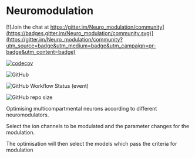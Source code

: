 

# Neuromodulation 

[![Join the chat at https://gitter.im/Neuro_modulation/community](https://badges.gitter.im/Neuro_modulation/community.svg)](https://gitter.im/Neuro_modulation/community?utm_source=badge&utm_medium=badge&utm_campaign=pr-badge&utm_content=badge)

[![codecov](https://codecov.io/gh/jofrony/Neuromodulation/branch/main/graph/badge.svg?token=LKUJ5SC457)](https://codecov.io/gh/jofrony/Neuromodulation)

![GitHub](https://img.shields.io/github/license/jofrony/Neuromodulation)

![GitHub Workflow Status (event)](https://img.shields.io/github/workflow/status/jofrony/Neuromodulation/Neuromodulation?event=push)

![GitHub repo size](https://img.shields.io/github/repo-size/jofrony/Neuromodulation)



Optimising multicompartmental neurons according to different neuromodulators.

Select the ion channels to be modulated and the parameter changes for the modulation.

The optimisation will then select the models which pass the criteria for modulation


